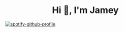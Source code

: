<h1 align="center">Hi 👋, I'm Jamey</h1>

[![spotify-github-profile](https://spotify-github-profile.vercel.app/api/view?uid=8wnkezogn8n2tmyn9v82ciira&cover_image=true&theme=novatorem&show_offline=true&background_color=121212&interchange=true&bar_color=53b14f&bar_color_cover=false)](https://spotify-github-profile.vercel.app/api/view?uid=8wnkezogn8n2tmyn9v82ciira&redirect=true)
